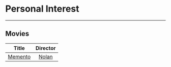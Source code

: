 # Personal Interest
------------
##  Movies

|Title|Director|
|:-------:|:-----:|
|[Memento](https://www.imdb.com/title/tt0209144/)|[Nolan](https://en.wikipedia.org/wiki/Christopher_Nolan)|

